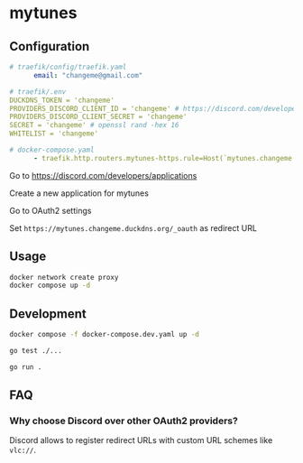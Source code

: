# mytunes

## Configuration

```yaml
# traefik/config/traefik.yaml
      email: "changeme@gmail.com"
```

```yaml
# traefik/.env
DUCKDNS_TOKEN = 'changeme'
PROVIDERS_DISCORD_CLIENT_ID = 'changeme' # https://discord.com/developers/applications
PROVIDERS_DISCORD_CLIENT_SECRET = 'changeme'
SECRET = 'changeme' # openssl rand -hex 16
WHITELIST = 'changeme'
```

```yaml
# docker-compose.yaml
      - traefik.http.routers.mytunes-https.rule=Host(`mytunes.changeme.duckdns.org`)
```
Go to https://discord.com/developers/applications

Create a new application for mytunes

Go to OAuth2 settings

Set `https://mytunes.changeme.duckdns.org/_oauth` as redirect URL

## Usage

```bash
docker network create proxy
docker compose up -d
```

## Development

```bash
docker compose -f docker-compose.dev.yaml up -d
```

```bash
go test ./...
```

```bash
go run .
```

## FAQ

### Why choose Discord over other OAuth2 providers?

Discord allows to register redirect URLs with custom URL schemes like `vlc://`.